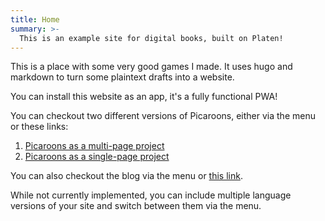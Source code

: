 ```yaml
---
title: Home
summary: >-
  This is an example site for digital books, built on Platen!
---
```


This is a place with some very good games I made. It uses hugo and markdown to turn some plaintext
drafts into a website.

You can install this website as an app, it's a fully functional PWA!

You can checkout two different versions of Picaroons, either via the menu or these links:

1. [Picaroons as a multi-page project](/picaroons)
1. [Picaroons as a single-page project](/picaroons-sp)

You can also checkout the blog via the menu or [this link](/posts).

While not currently implemented, you can include multiple language versions of your site and switch
between them via the menu.

